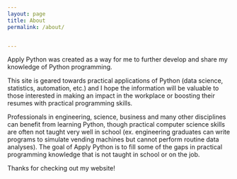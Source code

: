 ```yaml
---
layout: page
title: About
permalink: /about/


---
```

Apply Python was created as a way for me to further develop and share my knowledge of Python programming.   

This site is geared towards practical applications of Python (data science, statistics, automation, etc.)
and I hope the information will be valuable to those interested in making an impact in the workplace or boosting their 
resumes with practical programming skills.

Professionals in engineering, science, business and many other disciplines can benefit from learning Python, though practical computer science skills are often not taught very well in school (ex. engineering graduates can write programs to simulate vending machines but cannot perform routine data analyses). The goal of Apply Python is to fill some of the gaps in practical programming knowledge that is not taught in school or on the job.

Thanks for checking out my website!
